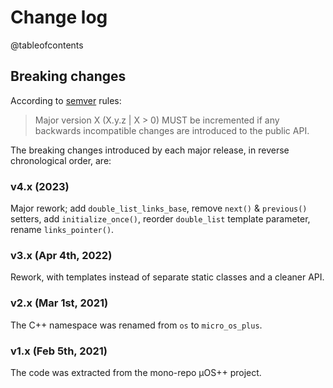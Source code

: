 # Change log

@tableofcontents

## Breaking changes

According to [semver](https://semver.org) rules:

> Major version X (X.y.z | X > 0) MUST be incremented if any
> backwards incompatible changes are introduced to the public API.

The breaking changes introduced by each major release,
in reverse chronological order, are:

### v4.x (2023)

Major rework; add `double_list_links_base`,
remove `next()` & `previous()` setters,
add `initialize_once()`, reorder `double_list`
template parameter, rename `links_pointer()`.

### v3.x (Apr 4th, 2022)

Rework, with templates instead of separate static classes and
a cleaner API.

### v2.x (Mar 1st, 2021)

The C++ namespace was renamed from `os` to `micro_os_plus`.

### v1.x (Feb 5th, 2021)

The code was extracted from the mono-repo µOS++ project.
